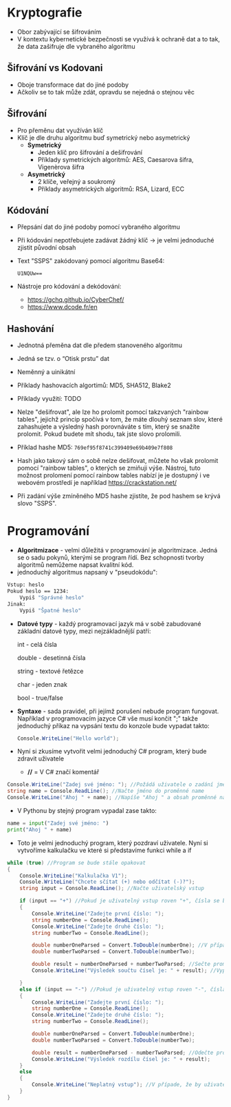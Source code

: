 # Kryptografie
- Obor zabývající se šifrováním
- V kontextu kybernetické bezpečnosti se využívá k ochraně dat a to tak, že data zašifruje dle vybraného algoritmu

## Šifrování vs Kodovani
- Oboje transformace dat do jiné podoby
- Ačkoliv se to tak může zdát, opravdu se nejedná o stejnou věc

## Šifrování
- Pro přeměnu dat využíván klíč
- Klíč je dle druhu algoritmu buď symetrický nebo asymetrický
	- **Symetrický**
    	- Jeden klíč pro šifrování a dešifrování
    	- Příklady symetrických algoritmů: AES, Caesarova šifra, Vigenèrova šifra
	- **Asymetrický**
    	- 2 klíče, veřejný a soukromý
    	- Příklady asymetrických algoritmů: RSA, Lizard, ECC

## Kódování
- Přepsání dat do jiné podoby pomocí vybraného algoritmu
- Při kódování nepotřebujete zadávat žádný klíč -> je velmi jednoduché zjistit původní obsah
- Text "SSPS" zakódovaný pomocí algoritmu Base64:

	```
	U1NQUw==
	```

- Nástroje pro kódování a dekódování: 
    - https://gchq.github.io/CyberChef/
    - https://www.dcode.fr/en


## Hashování
- Jednotná přeměna dat dle předem stanoveného algoritmu
- Jedná se tzv. o “Otisk prstu” dat
- Neměnný a uinikátní
- Příklady hashovacích algortimů: MD5, SHA512, Blake2
- Příklady využití: TODO
- Nelze "dešifrovat", ale lze ho prolomit pomocí takzvaných "rainbow tables", jejichž princip spočívá v tom, že máte dlouhý seznam slov, které zahashujete a výsledný hash porovnáváte s tím, který se snažíte prolomit. Pokud budete mít shodu, tak jste slovo prolomili.

- Příklad hashe MD5: ```769ef95f8741c399409e69b409e7f808```
- Hash jako takový sám o sobě nelze dešifovat, můžete ho však prolomit pomocí "rainbow tables", o kterých se zmiňuji výše. Nástroj, tuto možnost prolomení pomocí rainbow tables nabízí je je dostupný i ve webovém prostředí je například https://crackstation.net/
- Při zadání výše zmíněného MD5 hashe zjistíte, že pod hashem se krývá slovo "SSPS".


# Programování
- **Algoritmizace** - velmi důležitá v programování je algoritmizace. Jedná se o sadu pokynů, kterými se program řídí. Bez schopnosti tvorby algoritmů nemůžeme napsat kvalitní kód.
- jednoduchý algoritmus napsaný v "pseudokódu":
```bash
Vstup: heslo
Pokud heslo == 1234:
    Vypiš "Správné heslo"
Jinak:
    Vypiš "Špatné heslo"
```

- **Datové typy** - každý programovací jazyk má v sobě zabudované základní datové typy, mezi nejzákladnější patří:

	int - celá čísla

	double - desetinná čísla

	string - textové řetězce

	char - jeden znak

	bool - true/false

- **Syntaxe** - sada pravidel, při jejímž porušení nebude program fungovat. Například v programovacím jazyce C# vše musí končit ";" takže jednoduchý příkaz na vypsání textu do konzole bude vypadat takto:

	```c#
	Console.WriteLine("Hello world");
	```

- Nyní si zkusíme vytvořit velmi jednoduchý C# program, který bude zdravit uživatele
	 - **//** = V C# značí komentář

```c#
Console.WriteLine("Zadej své jméno: "); //Požádá uživatele o zadání jména
string name = Console.ReadLine(); //Načte jméno do proměnné name
Console.WriteLine("Ahoj " + name); //Napíše "Ahoj " a obsah proměnné name
```


- V Pythonu by stejný program vypadal zase takto:

```python
name = input("Zadej své jméno: ")
print("Ahoj " + name)
```

- Toto je velmi jednoduchý program, který pozdraví uživatele. Nyní si vytvoříme kalkulačku ve které si představíme funkci while a if

```c#
while (true) //Program se bude stále opakovat
{
    Console.WriteLine("Kalkulačka V1");
    Console.WriteLine("Chcete sčítat (+) nebo odčítat (-)?");
    string input = Console.ReadLine(); //Načte uživatelský vstup

    if (input == "+") //Pokud je uživatelný vstup roven "+", čísla se budou sčítat
    {
        Console.WriteLine("Zadejte první číslo: ");
        string numberOne = Console.ReadLine();
        Console.WriteLine("Zadejte druhé číslo: ");
        string numberTwo = Console.ReadLine();

        double numberOneParsed = Convert.ToDouble(numberOne); //V případě, že bychom proměnou nechali jako datový typ string, tak by výsledkem součtu čísel například 1 + 1 bylo "11". Proto vytvoříme novou proměnou, která bude obsahovat hodnotu jako uživatelský vstup, ale bude typu double
        double numberTwoParsed = Convert.ToDouble(numberTwo);

        double result = numberOneParsed + numberTwoParsed; //Sečte proměnné a výsledek zapíše do proměnné result
        Console.WriteLine("Výsledek součtu čísel je: " + result); //Vypíše výsledek a vrátí se na začátek

    }
    else if (input == "-") //Pokud je uživatelný vstup roven "-", čísla se budou odčítat
    {
        Console.WriteLine("Zadejte první číslo: ");
        string numberOne = Console.ReadLine();
        Console.WriteLine("Zadejte druhé číslo: ");
        string numberTwo = Console.ReadLine();

        double numberOneParsed = Convert.ToDouble(numberOne);
        double numberTwoParsed = Convert.ToDouble(numberTwo);

        double result = numberOneParsed - numberTwoParsed; //Odečte proměnné a výsledek zapíše do proměnné result
        Console.WriteLine("Výsledek rozdílu čísel je: " + result); 
    }
    else
    {
        Console.WriteLine("Neplatný vstup"); //V případe, že by uživatel zadal něco jiného než "+" nebo "-", bude jeho vstup vyhodnocen jako neplatný a vrátí se na začátek
    }
}
```
